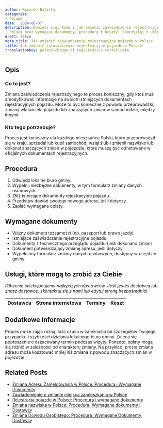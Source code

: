 ```yaml
---
author: Ricardo Batista
categories:
- Poland
date: '2024-06-07'
description: Dowiedz się, komu i jak zmienić zaświadczenie rejestracyjne pojazdu w
  Polsce oraz wymagane dokumenty, procedurę i koszty. Skorzystaj z usług biura gminy.
draft: false
meta_title: Jak zmienić zaświadczenie rejestracyjne pojazdu w Polsce
title: Jak zmienić zaświadczenie rejestracyjne pojazdu w Polsce
translationKey: poland-change_of_registration_certificate
---
```



## Opis
### Co to jest?
Zmiana zaświadczenia rejestracyjnego to proces konieczny, gdy ktoś musi zmodyfikować informacje na swoich istniejących dokumentach rejestracyjnych pojazdu. Może to być konieczne z powodu przeprowadzki, zmiany właściciela pojazdu lub znaczących zmian w samochodzie, między innymi.

### Kto tego potrzebuje?
Proces jest konieczny dla każdego mieszkańca Polski, który przeprowadził się w kraju, sprzedał lub kupił samochód, wziął ślub i zmienił nazwisko lub dokonał znaczących zmian w pojeździe, które muszą być odnotowane w oficjalnych dokumentach rejestracyjnych.

## Procedura
1. Odwiedź lokalne biuro gminy.
2. Wypełnij niezbędne dokumenty, w tym formularz zmiany danych osobowych.
3. Złóż istniejące dokumenty rejestracyjne pojazdu.
4. Przedstaw dowód swojego nowego adresu, jeśli dotyczy.
5. Zapłać wymagane opłaty.

## Wymagane dokumenty
- Ważny dokument tożsamości (np. paszport lub prawo jazdy)
- Istniejące zaświadczenie rejestracyjne pojazdu
- Dokumenty z technicznego przeglądu pojazdu (jeśli dokonano zmian)
- Dokument potwierdzający zmianę adresu, jeśli dotyczy
- Wypełniony formularz zmiany danych osobowych, dostępny w urzędzie gminy

## Usługi, które mogą to zrobić za Ciebie

_(Obecnie selekcjonujemy najlepszych dostawców. Jeśli jesteś dostawcą lub znasz dostawcę, skontaktuj się z nami lub edytuj stronę bezpośrednio)_

| Dostawca        |     Strona internetowa  |     Terminy     |       Koszt      |
| :-------------: | :-------------: |  :-------------: | :-------------: |

## Dodatkowe informacje
Proces może zająć różną ilość czasu w zależności od szczegółów Twojego przypadku i szybkości działania lokalnego biura gminy. Zaleca się poproszenie o oszacowany termin podczas wizyty. Ponadto, opłaty mogą się różnić w zależności od charakteru zmiany. Na przykład, prosta zmiana adresu może kosztować mniej niż zmiana z powodu znaczących zmian w pojeździe.
## Related Posts

- [Zmiana Adresu Zameldowania w Polsce: Procedura i Wymagane Dokumenty](https://tramitit.com/pl/guides/poland/zmiana_adresu_zameldowania/)
- [Zawiadomienie o zmianie miejsca zamieszkania w Polsce](https://tramitit.com/pl/guides/poland/zgloszenie_zmiany_miejsca_zamieszkania/)
- [Rejestracja pojazdu w Polsce: Procedura i wymagane dokumenty](https://tramitit.com/pl/guides/poland/zarejestrowanie_pojazdu/)
- [Zmiana nazwiska w Polsce: Procedura, Wymagane dokumenty i Dostawcy](https://tramitit.com/pl/guides/poland/zgloszenie_zmiany_nazwiska/)
- [Zmiana Dowodu Osobistego: Procedura, Wymagane Dokumenty, Dostawcy](https://tramitit.com/pl/guides/poland/zmiana_dowodu_osobistego/)